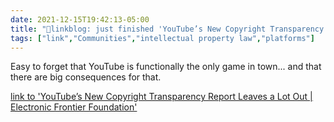 ```yaml
---
date: 2021-12-15T19:42:13-05:00
title: "🔗linkblog: just finished 'YouTube’s New Copyright Transparency Report Leaves a Lot Out | Electronic Frontier Foundation'"
tags: ["link","Communities","intellectual property law","platforms"]
---
```

Easy to forget that YouTube is functionally the only game in town... and that there are big consequences for that.
 
[link to 'YouTube’s New Copyright Transparency Report Leaves a Lot Out | Electronic Frontier Foundation'](https://www.eff.org/deeplinks/2021/12/youtubes-new-copyright-transparency-report-leaves-lot-out)
